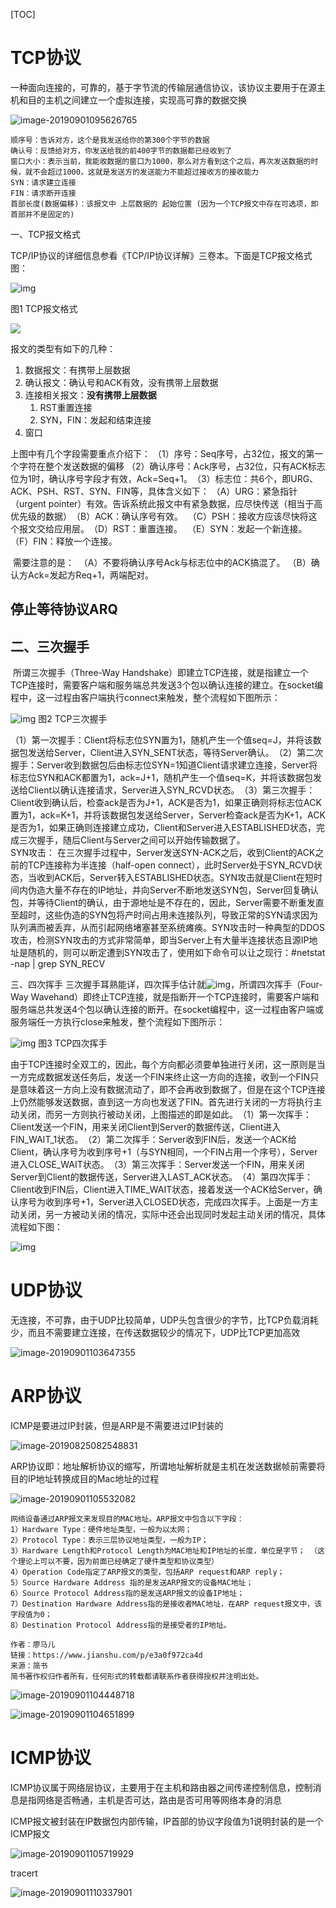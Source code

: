 [TOC]

# TCP协议

一种面向连接的，可靠的，基于字节流的传输层通信协议，该协议主要用于在源主机和目的主机之间建立一个虚拟连接，实现高可靠的数据交换

![image-20190901095626765](/Users/chenyansong/Documents/note/images/computeNetwork/image-20190901095626765.png)

```shell
顺序号：告诉对方，这个是我发送给你的第300个字节的数据
确认号：反馈给对方，你发送给我的前400字节的数据都已经收到了
窗口大小：表示当前，我能收数据的窗口为1000，那么对方看到这个之后，再次发送数据的时候，就不会超过1000，这就是发送方的发送能力不能超过接收方的接收能力
SYN：请求建立连接
FIN：请求断开连接
首部长度(数据偏移)：该报文中 上层数据的 起始位置 (因为一个TCP报文中存在可选项，即首部并不是固定的)
```

 

一、TCP报文格式

​        TCP/IP协议的详细信息参看《TCP/IP协议详解》三卷本。下面是TCP报文格式图：

![img](/Users/chenyansong/Documents/note/images/computeNetwork/22312037_1365321234nnNc.png)

图1 TCP报文格式

![](/Users/chenyansong/Documents/note/images/computeNetwork/image-20200501194513898.png)

报文的类型有如下的几种：

1. 数据报文：有携带上层数据
2. 确认报文：确认号和ACK有效，没有携带上层数据
3. 连接相关报文：**没有携带上层数据**
   1. RST重置连接
   2. SYN，FIN：发起和结束连接
4. 窗口



上图中有几个字段需要重点介绍下：
​        （1）序号：Seq序号，占32位，报文的第一个字符在整个发送数据的偏移
​        （2）确认序号：Ack序号，占32位，只有ACK标志位为1时，确认序号字段才有效，Ack=Seq+1。
​        （3）标志位：共6个，即URG、ACK、PSH、RST、SYN、FIN等，具体含义如下：
​                （A）URG：紧急指针（urgent pointer）有效。告诉系统此报文中有紧急数据，应尽快传送（相当于高优先级的数据）
​                （B）ACK：确认序号有效。
​                （C）PSH：接收方应该尽快将这个报文交给应用层。
​                （D）RST：重置连接。
​                （E）SYN：发起一个新连接。
​                （F）FIN：释放一个连接。

​        需要注意的是：
​                （A）不要将确认序号Ack与标志位中的ACK搞混了。
​                （B）确认方Ack=发起方Req+1，两端配对。 

## 停止等待协议ARQ







## 二、三次握手

​        所谓三次握手（Three-Way Handshake）即建立TCP连接，就是指建立一个TCP连接时，需要客户端和服务端总共发送3个包以确认连接的建立。在socket编程中，这一过程由客户端执行connect来触发，整个流程如下图所示：

![img](/Users/chenyansong/Documents/note/images/computeNetwork/22312037_1365405910EROI.png)
图2 TCP三次握手

​        （1）第一次握手：Client将标志位SYN置为1，随机产生一个值seq=J，并将该数据包发送给Server，Client进入SYN_SENT状态，等待Server确认。
​        （2）第二次握手：Server收到数据包后由标志位SYN=1知道Client请求建立连接，Server将标志位SYN和ACK都置为1，ack=J+1，随机产生一个值seq=K，并将该数据包发送给Client以确认连接请求，Server进入SYN_RCVD状态。
​        （3）第三次握手：Client收到确认后，检查ack是否为J+1，ACK是否为1，如果正确则将标志位ACK置为1，ack=K+1，并将该数据包发送给Server，Server检查ack是否为K+1，ACK是否为1，如果正确则连接建立成功，Client和Server进入ESTABLISHED状态，完成三次握手，随后Client与Server之间可以开始传输数据了。
​        
​        SYN攻击：
​                在三次握手过程中，Server发送SYN-ACK之后，收到Client的ACK之前的TCP连接称为半连接（half-open connect），此时Server处于SYN_RCVD状态，当收到ACK后，Server转入ESTABLISHED状态。SYN攻击就是Client在短时间内伪造大量不存在的IP地址，并向Server不断地发送SYN包，Server回复确认包，并等待Client的确认，由于源地址是不存在的，因此，Server需要不断重发直至超时，这些伪造的SYN包将产时间占用未连接队列，导致正常的SYN请求因为队列满而被丢弃，从而引起网络堵塞甚至系统瘫痪。SYN攻击时一种典型的DDOS攻击，检测SYN攻击的方式非常简单，即当Server上有大量半连接状态且源IP地址是随机的，则可以断定遭到SYN攻击了，使用如下命令可以让之现行：
​                \#netstat -nap | grep SYN_RECV

三、四次挥手
         三次握手耳熟能详，四次挥手估计就![img](http://blog.chinaunix.net/kindeditor/plugins/emoticons/images/20.gif)，所谓四次挥手（Four-Way Wavehand）即终止TCP连接，就是指断开一个TCP连接时，需要客户端和服务端总共发送4个包以确认连接的断开。在socket编程中，这一过程由客户端或服务端任一方执行close来触发，整个流程如下图所示：

![img](/Users/chenyansong/Documents/note/images/computeNetwork/22312037_1365503104wDR0.png)
图3 TCP四次挥手

​        由于TCP连接时全双工的，因此，每个方向都必须要单独进行关闭，这一原则是当一方完成数据发送任务后，发送一个FIN来终止这一方向的连接，收到一个FIN只是意味着这一方向上没有数据流动了，即不会再收到数据了，但是在这个TCP连接上仍然能够发送数据，直到这一方向也发送了FIN。首先进行关闭的一方将执行主动关闭，而另一方则执行被动关闭，上图描述的即是如此。
​        （1）第一次挥手：Client发送一个FIN，用来关闭Client到Server的数据传送，Client进入FIN_WAIT_1状态。
​        （2）第二次挥手：Server收到FIN后，发送一个ACK给Client，确认序号为收到序号+1（与SYN相同，一个FIN占用一个序号），Server进入CLOSE_WAIT状态。
​        （3）第三次挥手：Server发送一个FIN，用来关闭Server到Client的数据传送，Server进入LAST_ACK状态。
​        （4）第四次挥手：Client收到FIN后，Client进入TIME_WAIT状态，接着发送一个ACK给Server，确认序号为收到序号+1，Server进入CLOSED状态，完成四次挥手。
​        上面是一方主动关闭，另一方被动关闭的情况，实际中还会出现同时发起主动关闭的情况，具体流程如下图：

![img](/Users/chenyansong/Documents/note/images/computeNetwork/22312037_13655617062cGr.png)



# UDP协议

无连接，不可靠，由于UDP比较简单，UDP头包含很少的字节，比TCP负载消耗少，而且不需要建立连接，在传送数据较少的情况下，UDP比TCP更加高效

![image-20190901103647355](/Users/chenyansong/Documents/note/images/computeNetwork/image-20190901103647355.png)



# ARP协议

ICMP是要进过IP封装，但是ARP是不需要进过IP封装的

![image-20190825082548831](/Users/chenyansong/Documents/note/images/computeNetwork/image-20190825082548831.png)

ARP协议即：地址解析协议的缩写，所谓地址解析就是主机在发送数据帧前需要将目的IP地址转换成目的Mac地址的过程

![image-20190901105532082](/Users/chenyansong/Documents/note/images/computeNetwork/image-20190901105532082.png)

```shell
网络设备通过ARP报文来发现目的MAC地址。ARP报文中包含以下字段：
1）Hardware Type：硬件地址类型，一般为以太网；
2）Protocol Type：表示三层协议地址类型，一般为IP；
3）Hardware Length和Protocol Length为MAC地址和IP地址的长度，单位是字节； （这个理论上可以不要，因为前面已经确定了硬件类型和协议类型）
4）Operation Code指定了ARP报文的类型，包括ARP request和ARP reply；
5）Source Hardware Address 指的是发送ARP报文的设备MAC地址；
6）Source Protocol Address指的是发送ARP报文的设备IP地址；
7）Destination Hardware Address指的是接收者MAC地址，在ARP request报文中，该字段值为0；
8）Destination Protocol Address指的是接受者的IP地址。

作者：廖马儿
链接：https://www.jianshu.com/p/e3a0f972ca4d
来源：简书
简书著作权归作者所有，任何形式的转载都请联系作者获得授权并注明出处。
```



![image-20190901104448718](/Users/chenyansong/Documents/note/images/computeNetwork/image-20190901104448718.png)

![image-20190901104651899](/Users/chenyansong/Documents/note/images/computeNetwork/image-20190901104651899.png)



# ICMP协议

ICMP协议属于网络层协议，主要用于在主机和路由器之间传递控制信息，控制消息是指网络是否畅通，主机是否可达，路由是否可用等网络本身的消息

ICMP报文被封装在IP数据包内部传输，IP首部的协议字段值为1说明封装的是一个ICMP报文

![image-20190901105719929](/Users/chenyansong/Documents/note/images/computeNetwork/image-20190901105719929.png)

tracert

![image-20190901110337901](/Users/chenyansong/Documents/note/images/computeNetwork/image-20190901110337901.png)